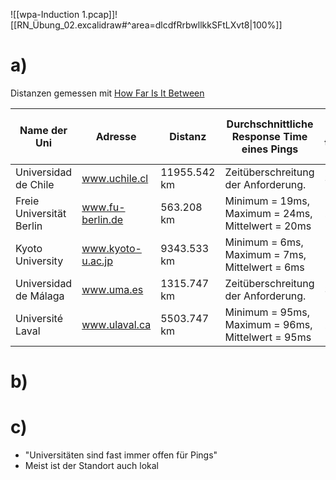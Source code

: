 ![[wpa-Induction 1.pcap]]![[RN_Übung_02.excalidraw#^area=dlcdfRrbwllkkSFtLXvt8|100%]]

# a)

Distanzen gemessen mit [How Far Is It Between](https://www.freemaptools.com/how-far-is-it-between.htm)

| Name der Uni             | Adresse           | Distanz      | Durchschnittliche Response Time eines Pings             | Anzahl der Hops beim traceroute-Befehl | Antwortzeit falls mit Lichtgeschwindigkeit kommuniziert werden würde |
| ------------------------ | ----------------- | ------------ | ------------------------------------------------------- | -------------------------------------- | -------------------------------------------------------------------- |
| Universidad de Chile     | www.uchile.cl     | 11955.542 km | Zeitüberschreitung der Anforderung.                     | 30                                     | 0,039879395498 s                                                     |
| Freie Universität Berlin | www.fu-berlin.de  | 563.208 km   | Minimum = 19ms,<br>Maximum = 24ms,<br>Mittelwert = 20ms | 24                                     | 0,001878659669 s                                                     |
| Kyoto University         | www.kyoto-u.ac.jp | 9343.533 km  | Minimum = 6ms,<br>Maximum = 7ms,<br>Mittelwert = 6ms    | 13                                     | 0,031166671311 s                                                     |
| Universidad de Málaga    | www.uma.es        | 1315.747 km  | Zeitüberschreitung der Anforderung.                     | 30                                     | 0,004388859576 s                                                     |
| Université Laval         | www.ulaval.ca     | 5503.747 km  | Minimum = 95ms,<br>Maximum = 96ms,<br>Mittelwert = 95ms | 24                                     | 0,018358523883 s                                                     |

# b)

# c)

- "Universitäten sind fast immer offen für Pings"
- Meist ist der Standort auch lokal
